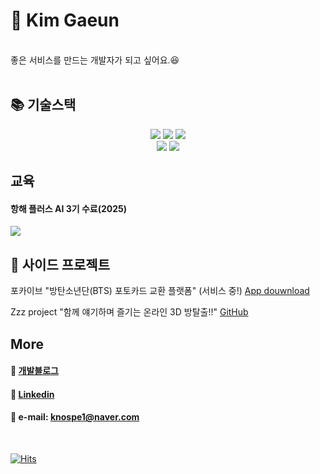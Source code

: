 # 🚀 Kim Gaeun
<br>
좋은 서비스를 만드는 개발자가 되고 싶어요.😆
<br><br>


## 📚 기술스택
<div align=center>
  <img src="https://img.shields.io/badge/javascript-F7DF1E?style=for-the-badge&logo=javascript&logoColor=black">
  <img src="https://img.shields.io/badge/Typescript-3178C6?style=for-the-badge&logo=Typescript&logoColor=white"/>
  <img src="https://img.shields.io/badge/react-61DAFB?style=for-the-badge&logo=react&logoColor=black"> 
  <br>
  <img src="https://img.shields.io/badge/dart-0175C2?style=for-the-badge&logo=dart&logoColor=white">
  <img src="https://img.shields.io/badge/flutter-02569B?style=for-the-badge&logo=flutter&logoColor=white">
</div>

## 교육
#### 항해 플러스 AI 3기 수료(2025)
<a href="https://hhpluscertificateofcompletion.oopy.io/">
  <img src="https://static.spartacodingclub.kr/hanghae99/plus/completion/badge_black.svg" />
</a>


## 🍄 사이드 프로젝트
포카이브 "방탄소년단(BTS) 포토카드 교환 플랫폼" (서비스 중!)
[App douwnload](https://apps.apple.com/kr/app/%ED%8F%AC%EC%B9%B4%EC%9D%B4%EB%B8%8C-phocaive-bts-%ED%8F%AC%ED%86%A0%EC%B9%B4%EB%93%9C/id1624512192)
<br>

Zzz project "함께 얘기하며 즐기는 온라인 3D 방탈출!!"
[GitHub](https://github.com/HangHae99Zzz)
<br>

## More
#### 💬 [개발블로그](https://paran21.tistory.com)
#### 💬 [Linkedin](https://www.linkedin.com/in/gaeun-kim-357573237/)
#### 💬 e-mail: knospe1@naver.com
<br>

[![Hits](https://hits.seeyoufarm.com/api/count/incr/badge.svg?url=https%3A%2F%2Fgithub.com%2Fparan22&count_bg=%2379C83D&title_bg=%23555555&icon=&icon_color=%23E7E7E7&title=hits&edge_flat=false)](https://hits.seeyoufarm.com)

